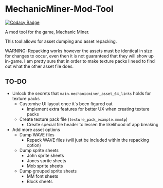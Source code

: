 # MechanicMiner-Mod-Tool

[![Codacy Badge](https://api.codacy.com/project/badge/Grade/52246e25d0a0400da760148c50d22518)](https://app.codacy.com/manual/BitRapture/MechanicMiner-Mod-Tool?utm_source=github.com&utm_medium=referral&utm_content=BitRapture/MechanicMiner-Mod-Tool&utm_campaign=Badge_Grade_Dashboard)

A mod tool for the game, Mechanic Miner.

This tool allows for asset dumping and asset repacking.

WARNING: Repacking works however the assets must be identical in size for changes to occur, even then it is not guaranteed that they will show up in-game. I am pretty sure that in order to make texture packs I need to find out what the other asset file does.

## TO-DO
* Unlock the secrets that `main.mechanicminer_asset_64_links` holds for texture packs
  * Customise UI layout once it's been figured out
    * Implement extra features for better UX when creating texture packs
  * Create texture pack file (`texture_pack_example.mmmtp`)
    * Create special file header to lessen the likelihood of app breaking
* Add more asset options
  * Dump WAVE files
    * Repack WAVE files (will just be included within the repacking option)
  * Dump sprite sheets
    * John sprite sheets
    * Jones sprite sheets
    * Mob sprite sheets
  * Dump grouped sprite sheets
    * MM font sheets
    * Block sheets
